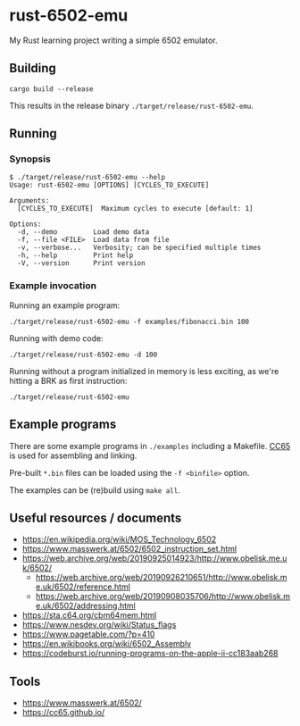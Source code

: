 # rust-6502-emu

My Rust learning project writing a simple 6502 emulator.

## Building

```shell
cargo build --release
```

This results in the release binary `./target/release/rust-6502-emu`.

## Running

### Synopsis

```
$ ./target/release/rust-6502-emu --help
Usage: rust-6502-emu [OPTIONS] [CYCLES_TO_EXECUTE]

Arguments:
  [CYCLES_TO_EXECUTE]  Maximum cycles to execute [default: 1]

Options:
  -d, --demo         Load demo data
  -f, --file <FILE>  Load data from file
  -v, --verbose...   Verbosity; can be specified multiple times
  -h, --help         Print help
  -V, --version      Print version
```

### Example invocation

Running an example program:

```shell
./target/release/rust-6502-emu -f examples/fibonacci.bin 100
```

Running with demo code:

```shell
./target/release/rust-6502-emu -d 100
```

Running without a program initialized in memory is less exciting, as we're hitting a BRK as first instruction:

```shell
./target/release/rust-6502-emu
```

## Example programs

There are some example programs in `./examples` including a Makefile. [CC65](https://cc65.github.io/) is used for assembling and linking.

Pre-built `*.bin` files can be loaded using the `-f <binfile>` option.

The examples can be (re)build using `make all`.

## Useful resources / documents

* https://en.wikipedia.org/wiki/MOS_Technology_6502
* https://www.masswerk.at/6502/6502_instruction_set.html
* https://web.archive.org/web/20190925014923/http://www.obelisk.me.uk/6502/
  * https://web.archive.org/web/20190926210651/http://www.obelisk.me.uk/6502/reference.html
  * https://web.archive.org/web/20190908035706/http://www.obelisk.me.uk/6502/addressing.html
* https://sta.c64.org/cbm64mem.html
* https://www.nesdev.org/wiki/Status_flags
* https://www.pagetable.com/?p=410
* https://en.wikibooks.org/wiki/6502_Assembly
* https://codeburst.io/running-programs-on-the-apple-ii-cc183aab268

## Tools

* https://www.masswerk.at/6502/
* https://cc65.github.io/
